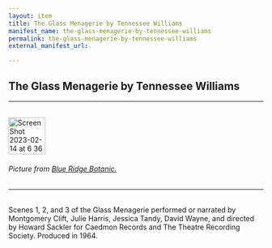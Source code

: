 ```yaml
---
layout: item
title: The Glass Menagerie by Tennessee Williams
manifest_name: the-glass-menagerie-by-tennessee-williams
permalink: the-glass-menagerie-by-tennessee-williams
external_manifest_url: 

---
```

<!-- Add an essay or interpretive material below this line,
using HTML or markdown.  Do not modify this file above this line -->
<h2> The Glass Menagerie by Tennessee Williams</h2>
<hr>
<br>
<img width="73" alt="Screen Shot 2023-02-14 at 6 36 45 PM" src="https://user-images.githubusercontent.com/122332459/218895077-86f3c170-98ea-4b93-b802-819fe61e8277.png">
<h6> Picture from <a href="https://www.blueridgebotanic.com/blog/florilegium">Blue Ridge Botanic.</a></h6>
<hr>
<br>
Scenes 1, 2, and 3 of the Glass Menagerie performed or narrated by Montgomery Clift, Julie Harris, Jessica Tandy, David Wayne, and directed by Howard Sackler for Caedmon Records and The Theatre Recording Society. Produced in 1964. 
